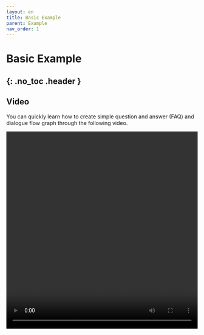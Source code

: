 ```yaml
---
layout: en
title: Basic Example
parent: Example
nav_order: 1
---
```

# Basic Example
{: .no_toc .header }
---

## Video

You can quickly learn how to create simple question and answer (FAQ) and dialogue flow graph through the following video.

<video src="/assets/images/example/video/basic.mov" width="100%" height="520px" controls="controls"></video>